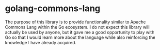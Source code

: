 # golang-commons-lang

The purpose of this library is to provide functionality similar to Apache Commons Lang within the Go ecosystem.  I do not expect this library will actually be used by anyone, but
it gave me a good opportunity to play with Go so that I would learn more about the language while also reinforcing the knowledge I have already acquired. 
